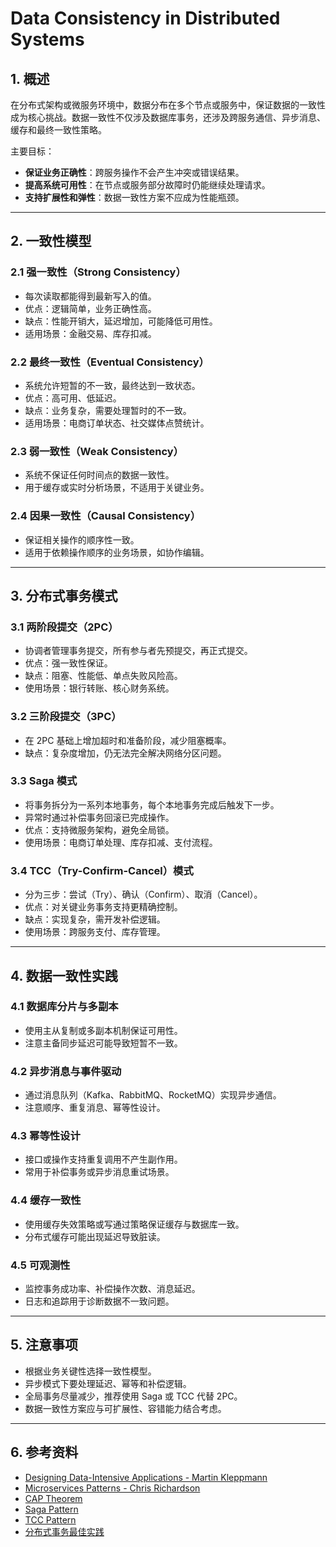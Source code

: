 # Data Consistency in Distributed Systems

## 1. 概述
在分布式架构或微服务环境中，数据分布在多个节点或服务中，保证数据的一致性成为核心挑战。数据一致性不仅涉及数据库事务，还涉及跨服务通信、异步消息、缓存和最终一致性策略。

主要目标：
- **保证业务正确性**：跨服务操作不会产生冲突或错误结果。
- **提高系统可用性**：在节点或服务部分故障时仍能继续处理请求。
- **支持扩展性和弹性**：数据一致性方案不应成为性能瓶颈。

---

## 2. 一致性模型
### 2.1 强一致性（Strong Consistency）
- 每次读取都能得到最新写入的值。
- 优点：逻辑简单，业务正确性高。
- 缺点：性能开销大，延迟增加，可能降低可用性。
- 适用场景：金融交易、库存扣减。

### 2.2 最终一致性（Eventual Consistency）
- 系统允许短暂的不一致，最终达到一致状态。
- 优点：高可用、低延迟。
- 缺点：业务复杂，需要处理暂时的不一致。
- 适用场景：电商订单状态、社交媒体点赞统计。

### 2.3 弱一致性（Weak Consistency）
- 系统不保证任何时间点的数据一致性。
- 用于缓存或实时分析场景，不适用于关键业务。

### 2.4 因果一致性（Causal Consistency）
- 保证相关操作的顺序性一致。
- 适用于依赖操作顺序的业务场景，如协作编辑。

---

## 3. 分布式事务模式
### 3.1 两阶段提交（2PC）
- 协调者管理事务提交，所有参与者先预提交，再正式提交。
- 优点：强一致性保证。
- 缺点：阻塞、性能低、单点失败风险高。
- 使用场景：银行转账、核心财务系统。

### 3.2 三阶段提交（3PC）
- 在 2PC 基础上增加超时和准备阶段，减少阻塞概率。
- 缺点：复杂度增加，仍无法完全解决网络分区问题。

### 3.3 Saga 模式
- 将事务拆分为一系列本地事务，每个本地事务完成后触发下一步。
- 异常时通过补偿事务回滚已完成操作。
- 优点：支持微服务架构，避免全局锁。
- 使用场景：电商订单处理、库存扣减、支付流程。

### 3.4 TCC（Try-Confirm-Cancel）模式
- 分为三步：尝试（Try）、确认（Confirm）、取消（Cancel）。
- 优点：对关键业务事务支持更精确控制。
- 缺点：实现复杂，需开发补偿逻辑。
- 使用场景：跨服务支付、库存管理。

---

## 4. 数据一致性实践
### 4.1 数据库分片与多副本
- 使用主从复制或多副本机制保证可用性。
- 注意主备同步延迟可能导致短暂不一致。

### 4.2 异步消息与事件驱动
- 通过消息队列（Kafka、RabbitMQ、RocketMQ）实现异步通信。
- 注意顺序、重复消息、幂等性设计。

### 4.3 幂等性设计
- 接口或操作支持重复调用不产生副作用。
- 常用于补偿事务或异步消息重试场景。

### 4.4 缓存一致性
- 使用缓存失效策略或写通过策略保证缓存与数据库一致。
- 分布式缓存可能出现延迟导致脏读。

### 4.5 可观测性
- 监控事务成功率、补偿操作次数、消息延迟。
- 日志和追踪用于诊断数据不一致问题。

---

## 5. 注意事项
- 根据业务关键性选择一致性模型。
- 异步模式下要处理延迟、幂等和补偿逻辑。
- 全局事务尽量减少，推荐使用 Saga 或 TCC 代替 2PC。
- 数据一致性方案应与可扩展性、容错能力结合考虑。

---

## 6. 参考资料
- [Designing Data-Intensive Applications - Martin Kleppmann](https://dataintensive.net/)
- [Microservices Patterns - Chris Richardson](https://microservices.io/)
- [CAP Theorem](https://en.wikipedia.org/wiki/CAP_theorem)
- [Saga Pattern](https://microservices.io/patterns/data/saga.html)
- [TCC Pattern](https://microservices.io/patterns/data/tcc.html)
- [分布式事务最佳实践](https://martinfowler.com/articles/patterns-of-distributed-systems.html)
